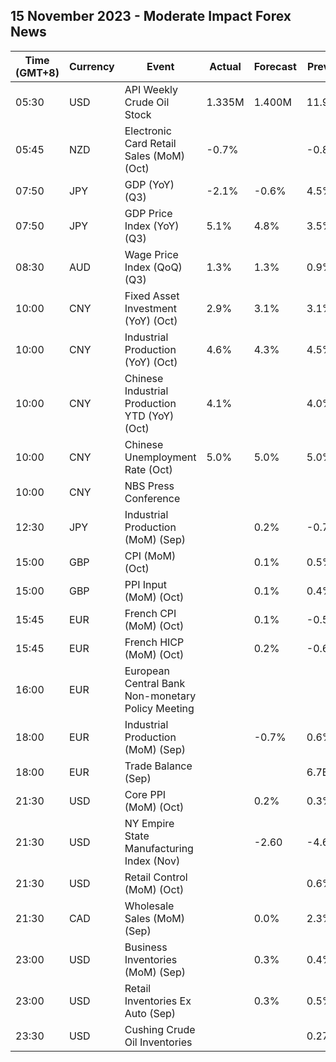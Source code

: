 ## 15 November 2023 - Moderate Impact Forex News

| Time (GMT+8) | Currency | Event | Actual | Forecast | Previous |
|------|----------|-------|--------|----------|----------|
| 05:30 | USD | API Weekly Crude Oil Stock | 1.335M | 1.400M | 11.900M |
| 05:45 | NZD | Electronic Card Retail Sales (MoM) (Oct) | -0.7% |  | -0.8% |
| 07:50 | JPY | GDP (YoY) (Q3) | -2.1% | -0.6% | 4.5% |
| 07:50 | JPY | GDP Price Index (YoY) (Q3) | 5.1% | 4.8% | 3.5% |
| 08:30 | AUD | Wage Price Index (QoQ) (Q3) | 1.3% | 1.3% | 0.9% |
| 10:00 | CNY | Fixed Asset Investment (YoY) (Oct) | 2.9% | 3.1% | 3.1% |
| 10:00 | CNY | Industrial Production (YoY) (Oct) | 4.6% | 4.3% | 4.5% |
| 10:00 | CNY | Chinese Industrial Production YTD (YoY) (Oct) | 4.1% |  | 4.0% |
| 10:00 | CNY | Chinese Unemployment Rate (Oct) | 5.0% | 5.0% | 5.0% |
| 10:00 | CNY | NBS Press Conference |  |  |  |
| 12:30 | JPY | Industrial Production (MoM) (Sep) |  | 0.2% | -0.7% |
| 15:00 | GBP | CPI (MoM) (Oct) |  | 0.1% | 0.5% |
| 15:00 | GBP | PPI Input (MoM) (Oct) |  | 0.1% | 0.4% |
| 15:45 | EUR | French CPI (MoM) (Oct) |  | 0.1% | -0.5% |
| 15:45 | EUR | French HICP (MoM) (Oct) |  | 0.2% | -0.6% |
| 16:00 | EUR | European Central Bank Non-monetary Policy Meeting |  |  |  |
| 18:00 | EUR | Industrial Production (MoM) (Sep) |  | -0.7% | 0.6% |
| 18:00 | EUR | Trade Balance (Sep) |  |  | 6.7B |
| 21:30 | USD | Core PPI (MoM) (Oct) |  | 0.2% | 0.3% |
| 21:30 | USD | NY Empire State Manufacturing Index (Nov) |  | -2.60 | -4.60 |
| 21:30 | USD | Retail Control (MoM) (Oct) |  |  | 0.6% |
| 21:30 | CAD | Wholesale Sales (MoM) (Sep) |  | 0.0% | 2.3% |
| 23:00 | USD | Business Inventories (MoM) (Sep) |  | 0.3% | 0.4% |
| 23:00 | USD | Retail Inventories Ex Auto (Sep) |  | 0.3% | 0.5% |
| 23:30 | USD | Cushing Crude Oil Inventories |  |  | 0.272M |
